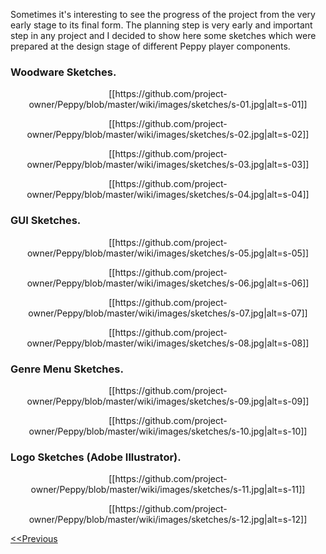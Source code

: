 Sometimes it's interesting to see the progress of the project from the very early stage to its final form. The planning step is very early and important step in any project and I decided to show here some sketches which were prepared at the design stage of different Peppy player components.

### Woodware Sketches.
<p align="center">
[[https://github.com/project-owner/Peppy/blob/master/wiki/images/sketches/s-01.jpg|alt=s-01]]
</p>

<p align="center">
[[https://github.com/project-owner/Peppy/blob/master/wiki/images/sketches/s-02.jpg|alt=s-02]]
</p>

<p align="center">
[[https://github.com/project-owner/Peppy/blob/master/wiki/images/sketches/s-03.jpg|alt=s-03]]
</p>

<p align="center">
[[https://github.com/project-owner/Peppy/blob/master/wiki/images/sketches/s-04.jpg|alt=s-04]]
</p>

### GUI Sketches.
<p align="center">
[[https://github.com/project-owner/Peppy/blob/master/wiki/images/sketches/s-05.jpg|alt=s-05]]
</p>

<p align="center">
[[https://github.com/project-owner/Peppy/blob/master/wiki/images/sketches/s-06.jpg|alt=s-06]]
</p>

<p align="center">
[[https://github.com/project-owner/Peppy/blob/master/wiki/images/sketches/s-07.jpg|alt=s-07]]
</p>

<p align="center">
[[https://github.com/project-owner/Peppy/blob/master/wiki/images/sketches/s-08.jpg|alt=s-08]]
</p>

### Genre Menu Sketches.
<p align="center">
[[https://github.com/project-owner/Peppy/blob/master/wiki/images/sketches/s-09.jpg|alt=s-09]]
</p>

<p align="center">
[[https://github.com/project-owner/Peppy/blob/master/wiki/images/sketches/s-10.jpg|alt=s-10]]
</p>

### Logo Sketches (Adobe Illustrator).
<p align="center">
[[https://github.com/project-owner/Peppy/blob/master/wiki/images/sketches/s-11.jpg|alt=s-11]]
</p>

<p align="center">
[[https://github.com/project-owner/Peppy/blob/master/wiki/images/sketches/s-12.jpg|alt=s-12]]
</p>

[<<Previous](https://github.com/project-owner/Peppy/wiki/Finishing)
